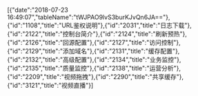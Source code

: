 [{"date":"2018-07-23 16:49:07","tableName":"tWJPAO9lvS3burKJvQn6JA=="},{"id":"1108","title":"URL鉴权说明"},{"id":"2031","title":"日志下载"},{"id":"2122","title":"控制台简介"},{"id":"2124","title":"刷新预热"},{"id":"2126","title":"回源配置"},{"id":"2127","title":"访问控制"},{"id":"2129","title":"添加域名"},{"id":"2131","title":"缓存配置"},{"id":"2132","title":"高级配置"},{"id":"2134","title":"业务监控"},{"id":"2135","title":"质量监控"},{"id":"2138","title":"运营分析"},{"id":"2209","title":"视频拖拽"},{"id":"2290","title":"共享缓存"},{"id":"3121","title":"视频直播"}]